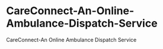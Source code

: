 # CareConnect-An-Online-Ambulance-Dispatch-Service
CareConnect-An Online Ambulance Dispatch Service
